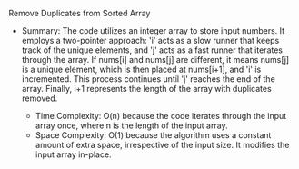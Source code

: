 
Remove Duplicates from Sorted Array

- Summary: The code utilizes an integer array to store input numbers. It employs a two-pointer approach: 'i' acts as a slow runner that keeps track of the unique elements, and 'j' acts as a fast runner that iterates through the array. If nums[i] and nums[j] are different, it means nums[j] is a unique element, which is then placed at nums[i+1], and 'i' is incremented. This process continues until 'j' reaches the end of the array. Finally, i+1 represents the length of the array with duplicates removed.

  - Time Complexity: O(n) because the code iterates through the input array once, where n is the length of the input array.
  - Space Complexity: O(1) because the algorithm uses a constant amount of extra space, irrespective of the input size. It modifies the input array in-place.
          
